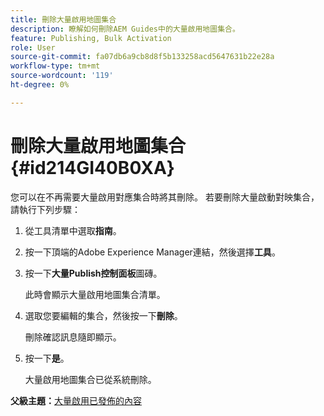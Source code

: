 ```yaml
---
title: 刪除大量啟用地圖集合
description: 瞭解如何刪除AEM Guides中的大量啟用地圖集合。
feature: Publishing, Bulk Activation
role: User
source-git-commit: fa07db6a9cb8d8f5b133258acd5647631b22e28a
workflow-type: tm+mt
source-wordcount: '119'
ht-degree: 0%

---
```


# 刪除大量啟用地圖集合 {#id214GI40B0XA}

您可以在不再需要大量啟用對應集合時將其刪除。 若要刪除大量啟動對映集合，請執行下列步驟：

1. 從工具清單中選取&#x200B;**指南**。

1. 按一下頂端的Adobe Experience Manager連結，然後選擇&#x200B;**工具**。

1. 按一下&#x200B;**大量Publish控制面板**&#x200B;圖磚。

   此時會顯示大量啟用地圖集合清單。

1. 選取您要編輯的集合，然後按一下&#x200B;**刪除**。

   刪除確認訊息隨即顯示。

1. 按一下&#x200B;**是**。

   大量啟用地圖集合已從系統刪除。


**父級主題：**[&#x200B;大量啟用已發佈的內容](conf-bulk-activation.md)
